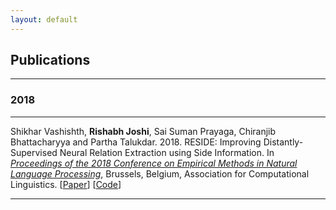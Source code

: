 ```yaml
---
layout: default
---
```


## Publications
---

### 2018

---

Shikhar Vashishth, **Rishabh Joshi**, Sai Suman Prayaga, Chiranjib Bhattacharyya and Partha Talukdar. 2018. RESIDE: Improving Distantly-Supervised Neural Relation Extraction using Side Information. In *[Proceedings of the 2018 Conference on Empirical Methods in Natural Language Processing](http://emnlp2018.org)*, Brussels, Belgium, Association for Computational Linguistics. \[[Paper](http://malllabiisc.github.io/publications/papers/reside_emnlp18.pdf)\] \[[Code](https://github.com/malllabiisc/RESIDE)\]

---
